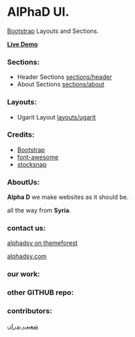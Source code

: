 # AlPhaD UI. 

[Bootstrap](https://getbootstrap.com) Layouts and Sections.

[**Live Demo**](https://alphadsy.github.io/alpha-ui/)
 
### Sections:
- Header Sections [sections/header](https://github.com/alphadsy/alpha-ui/tree/master/sections/header/)
- About Sections [sections/about](https://github.com/alphadsy/alpha-ui/tree/master/sections/about/)

### Layouts:
- Ugarit Layout [layouts/ugarit](https://github.com/alphadsy/alpha-ui/tree/master/layouts/ugarit/)

### Credits:
- [Bootstrap](https://getbootstrap.com)  
- [font-awesome](https://http://fontawesome.io)  
- [stocksnap](http://stocksnap.io/)  

### AboutUs:
**Alpha D** we make websites as it should be.

all the way from **Syria**.
 
### contact us:  

[alphadsy on themeforest](https://themeforest.net/user/alphadsy)

[alphadsy.com](http://alphadsy.com)

### our work:

### other GITHUB repo:
 
### contributors:
[شعيب بدران](https://github.com/shu3aybbadran) 
